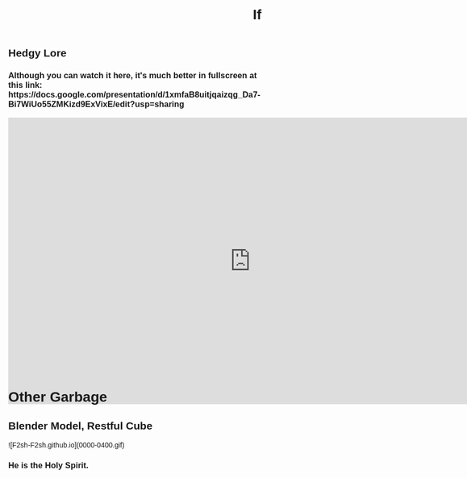 <marquee scrollamount="16"><h1><span style="background-color: white;">If you found this, congregation, I probably showed you</span></h1></marquee>

<h2><span style="background-color: white;">Hedgy Lore</span></h2>
<h3><span style="background-color: white;">Although you can watch it here, it's much better in fullscreen at this link: https://docs.google.com/presentation/d/1xmfaB8uitjqaizqg_Da7-Bi7WiUo55ZMKizd9ExVixE/edit?usp=sharing</span></h3>
<div style="width: 100%; height: 500px;">
  <iframe src="https://docs.google.com/presentation/d/e/2PACX-1vQfvQ3gxWR2er2-Oc4E1vSGHHC9htc4C4mqv3OQZbJFIILeoyK8N1IsWemwjJwEGKY2fsskquh_T1fz/embed?start=true&loop=false&delayms=15000" frameborder="0" width="960" height="569" allowfullscreen="true" mozallowfullscreen="true" webkitallowfullscreen="true"></iframe>
</div>

<h1>Other Garbage</h1>

<h2><span style="background-color: white;">Blender Model, Restful Cube</span></h2>
![F2sh-F2sh.github.io](0000-0400.gif)
<h3><span style="background-color: white;">He is the Holy Spirit.</span></h3>

  <style>
    body {
      background-image: url('Screenshot 2024-11-05 135107.png');
      background-size: cover;
      background-position: center;
      background-attachment: fixed;
      height: 100vh;
      margin: 0;
      font-family: Arial, sans-serif;
    }
  </style>
